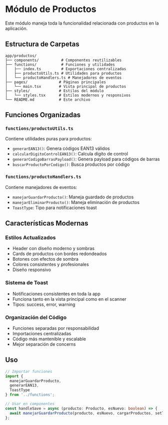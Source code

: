 # Módulo de Productos

Este módulo maneja toda la funcionalidad relacionada con productos en la aplicación.

## Estructura de Carpetas

```
app/productos/
├── components/          # Componentes reutilizables
├── functions/           # Funciones y utilidades
│   ├── index.ts         # Exportaciones centralizadas
│   ├── productoUtils.ts # Utilidades para productos
│   └── productoHandlers.ts # Manejadores de eventos
├── pages/              # Páginas principales
│   └── main.tsx        # Vista principal de productos
├── styles/             # Estilos del módulo
│   └── styles.tsx      # Estilos modernos y responsivos
└── README.md           # Este archivo
```

## Funciones Organizadas

### `functions/productoUtils.ts`
Contiene utilidades puras para productos:
- `generarEAN13()`: Genera códigos EAN13 válidos
- `calcularDigitoControlEAN13()`: Calcula dígito de control
- `generarCodigoBarrasPayload()`: Genera payload para códigos de barras
- `buscarProductoPorCodigo()`: Busca productos por código

### `functions/productoHandlers.ts`
Contiene manejadores de eventos:
- `manejarGuardarProducto()`: Maneja guardado de productos
- `manejarEliminarProducto()`: Maneja eliminación de productos
- `ToastType`: Tipo para notificaciones toast

## Características Modernas

### Estilos Actualizados
- Header con diseño moderno y sombras
- Cards de productos con bordes redondeados
- Botones con efectos de sombra
- Colores consistentes y profesionales
- Diseño responsivo

### Sistema de Toast
- Notificaciones consistentes en toda la app
- Funciona tanto en la vista principal como en el scanner
- Tipos: success, error, warning

### Organización del Código
- Funciones separadas por responsabilidad
- Importaciones centralizadas
- Código más mantenible y escalable
- Mejor separación de concerns

## Uso

```typescript
// Importar funciones
import { 
  manejarGuardarProducto, 
  generarEAN13,
  ToastType 
} from '../functions';

// Usar en componentes
const handleSave = async (producto: Producto, esNuevo: boolean) => {
  await manejarGuardarProducto(producto, esNuevo, cargarProductos, setToast);
};
``` 
